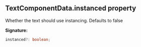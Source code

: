 
## TextComponentData.instanced property

Whether the text should use instancing. Defaults to false

**Signature:**

```typescript
instanced?: boolean;
```
